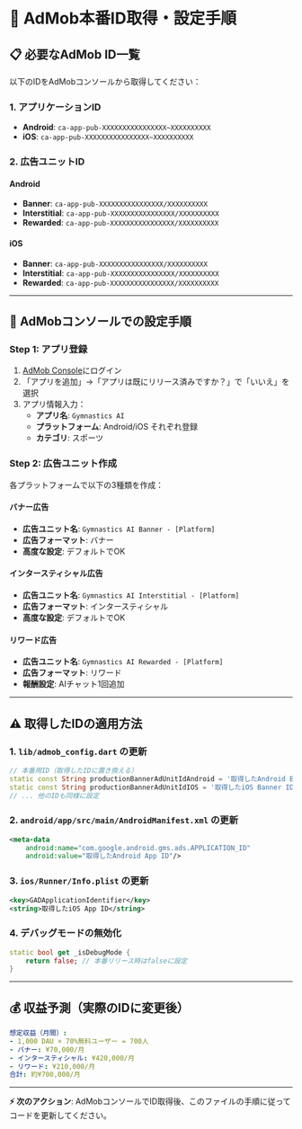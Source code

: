 # 🚨 AdMob本番ID取得・設定手順

## 📋 必要なAdMob ID一覧

以下のIDをAdMobコンソールから取得してください：

### 1. アプリケーションID
- **Android**: `ca-app-pub-XXXXXXXXXXXXXXXX~XXXXXXXXXX`  
- **iOS**: `ca-app-pub-XXXXXXXXXXXXXXXX~XXXXXXXXXX`

### 2. 広告ユニットID

#### Android
- **Banner**: `ca-app-pub-XXXXXXXXXXXXXXXX/XXXXXXXXXX`
- **Interstitial**: `ca-app-pub-XXXXXXXXXXXXXXXX/XXXXXXXXXX` 
- **Rewarded**: `ca-app-pub-XXXXXXXXXXXXXXXX/XXXXXXXXXX`

#### iOS  
- **Banner**: `ca-app-pub-XXXXXXXXXXXXXXXX/XXXXXXXXXX`
- **Interstitial**: `ca-app-pub-XXXXXXXXXXXXXXXX/XXXXXXXXXX`
- **Rewarded**: `ca-app-pub-XXXXXXXXXXXXXXXX/XXXXXXXXXX`

---

## 📱 AdMobコンソールでの設定手順

### Step 1: アプリ登録
1. [AdMob Console](https://apps.admob.com/)にログイン
2. 「アプリを追加」→「アプリは既にリリース済みですか？」で「いいえ」を選択
3. アプリ情報入力：
   - **アプリ名**: `Gymnastics AI`
   - **プラットフォーム**: Android/iOS それぞれ登録
   - **カテゴリ**: スポーツ

### Step 2: 広告ユニット作成 
各プラットフォームで以下の3種類を作成：

#### バナー広告
- **広告ユニット名**: `Gymnastics AI Banner - [Platform]`
- **広告フォーマット**: バナー
- **高度な設定**: デフォルトでOK

#### インタースティシャル広告  
- **広告ユニット名**: `Gymnastics AI Interstitial - [Platform]`
- **広告フォーマット**: インタースティシャル
- **高度な設定**: デフォルトでOK

#### リワード広告
- **広告ユニット名**: `Gymnastics AI Rewarded - [Platform]`  
- **広告フォーマット**: リワード
- **報酬設定**: AIチャット1回追加

---

## ⚠️ 取得したIDの適用方法

### 1. `lib/admob_config.dart` の更新
```dart
// 本番用ID（取得したIDに置き換える）
static const String productionBannerAdUnitIdAndroid = '取得したAndroid Banner ID';
static const String productionBannerAdUnitIdIOS = '取得したiOS Banner ID';
// ... 他のIDも同様に設定
```

### 2. `android/app/src/main/AndroidManifest.xml` の更新
```xml
<meta-data
    android:name="com.google.android.gms.ads.APPLICATION_ID"
    android:value="取得したAndroid App ID"/>
```

### 3. `ios/Runner/Info.plist` の更新  
```xml
<key>GADApplicationIdentifier</key>
<string>取得したiOS App ID</string>
```

### 4. デバッグモードの無効化
```dart
static bool get _isDebugMode {
    return false; // 本番リリース時はfalseに設定
}
```

---

## 💰 収益予測（実際のIDに変更後）

```yaml
想定収益（月間）:
- 1,000 DAU × 70%無料ユーザー = 700人
- バナー: ¥70,000/月  
- インタースティシャル: ¥420,000/月
- リワード: ¥210,000/月
合計: 約¥700,000/月
```

---

**⚡ 次のアクション**: AdMobコンソールでID取得後、このファイルの手順に従ってコードを更新してください。